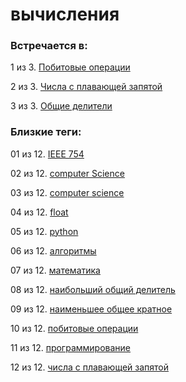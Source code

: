 # вычисления

### Встречается в:

1 из 3. [Побитовые операции](../Computer%20science/Побитовые%20операции.md)

2 из 3. [Числа с плавающей запятой](../Computer%20science/Числа%20с%20плавающей%20запятой.md)

3 из 3. [Общие делители](../Математика/Общие%20делители.md)


### Близкие теги:

01 из 12. [IEEE 754](../__tags/ieee_754.md)

02 из 12. [computer Science](../__tags/computer_science.md)

03 из 12. [computer science](../__tags/computer_science.md)

04 из 12. [float](../__tags/float.md)

05 из 12. [python](../__tags/python.md)

06 из 12. [алгоритмы](../__tags/algoritmy.md)

07 из 12. [математика](../__tags/matematika.md)

08 из 12. [наибольший общий делитель](../__tags/naibolshiy_obschiy_delitel.md)

09 из 12. [наименьшее общее кратное](../__tags/naimenshee_obschee_kratnoe.md)

10 из 12. [побитовые операции](../__tags/pobitovye_operatsii.md)

11 из 12. [программирование](../__tags/programmirovanie.md)

12 из 12. [числа с плавающей запятой](../__tags/chisla_s_plavayschey_zapyatoy.md)

